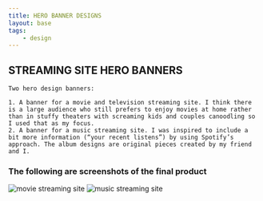 ```yaml
---
title: HERO BANNER DESIGNS
layout: base
tags:
    - design
---
```

<section class="project-descrption">
<h1>
    STREAMING SITE HERO BANNERS
</h1>
    
    Two hero design banners:
    
    1. A banner for a movie and television streaming site. I think there is a large audience who still prefers to enjoy movies at home rather than in stuffy theaters with screaming kids and couples canoodling so I used that as my focus.
    2. A banner for a music streaming site. I was inspired to include a bit more information (“your recent listens”) by using Spotify’s approach. The album designs are original pieces created by my friend and I.
    
</section>
<section class="project-img">
    <h3>The following are screenshots of the final product</h3>
    <img src="/images/movie streaming site figma proto.png" alt="movie streaming site">
    <img src="/images/music site hero banner figma prototype.png" alt="music streaming site">
</section>